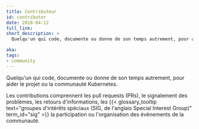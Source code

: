 ```yaml
---
title: Contributeur
id: contributor
date: 2018-04-12
full_link:
short_description: >
  Quelqu'un qui code, documente ou donne de son temps autrement, pour aider le projet ou la communauté Kubernetes.

aka:
tags:
- community
---
```

Quelqu'un qui code, documente ou donne de son temps autrement, pour aider le projet ou la communauté Kubernetes.

<!--more-->

Les contributions comprennent les pull requests (PRs), le signalement des problèmes, les retours d'informations, les {{< glossary_tooltip text="groupes d'intérêts spéciaux (SIG, de l'anglais Special Interest Group)" term_id="sig" >}} la participation ou l'organisation des évènements de la communauté.  
